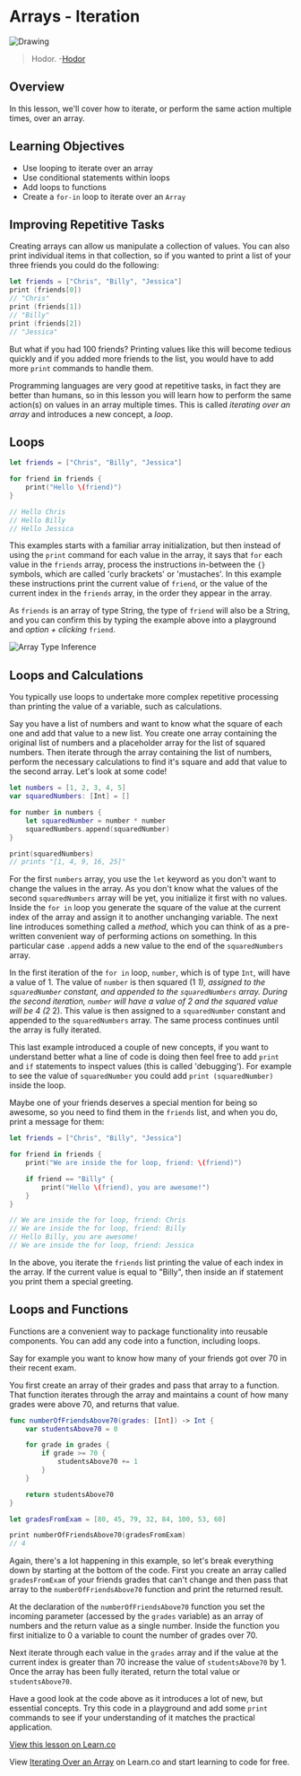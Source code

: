 # Arrays - Iteration

![Drawing](http://i.imgur.com/mkMJb1x.jpg?1)

> Hodor. -[Hodor](http://gameofthrones.wikia.com/wiki/Hodor)

## Overview 

In this lesson, we'll cover how to iterate, or perform the same action multiple times, over an array. 

## Learning Objectives 

- Use looping to iterate over an array
- Use conditional statements within loops
- Add loops to functions
- Create a `for-in` loop to iterate over an `Array`


## Improving Repetitive Tasks

Creating arrays can allow us manipulate a collection of values. You can also print individual items in that collection, so if you wanted to print a list of your three friends you could do the following:

```swift
let friends = ["Chris", "Billy", "Jessica"]
print (friends[0])
// "Chris"
print (friends[1])
// "Billy"
print (friends[2])
// "Jessica"
```

But what if you had 100 friends? Printing values like this will become tedious quickly and if you added more friends to the list, you would have to add more `print` commands to handle them.

Programming languages are very good at repetitive tasks, in fact they are better than humans, so in this lesson you will learn how to perform the same action(s) on values in an array multiple times. This is called _iterating over an array_ and introduces a new concept, a _loop_.

## Loops

```swift
let friends = ["Chris", "Billy", "Jessica"]

for friend in friends {
    print("Hello \(friend)")
}

// Hello Chris
// Hello Billy
// Hello Jessica
```

This examples starts with a familiar array initialization, but then instead of using the `print` command for each value in the array, it says that `for` each value in the `friends` array, process the instructions in-between the `{}` symbols, which are called 'curly brackets' or 'mustaches'. In this example these instructions print the current value of `friend`, or the value of the current index in the `friends` array, in the order they appear in the array.

As `friends` is an array of type String, the type of `friend` will also be a String, and you can confirm this by typing the example above into a playground and _option + clicking_ `friend`.

![Array Type Inference](http://i.imgur.com/hbMTodb.png?1)

## Loops and Calculations

You typically use loops to undertake more complex repetitive processing than printing the value of a variable, such as calculations.

Say you have a list of numbers and want to know what the square of each one and add that value to a new list. You create one array containing the original list of numbers and a placeholder array for the list of squared numbers. Then iterate through the array containing the list of numbers, perform the necessary calculations to find it's square and add that value to the second array. Let's look at some code!

```swift
let numbers = [1, 2, 3, 4, 5]
var squaredNumbers: [Int] = []

for number in numbers {
    let squaredNumber = number * number
    squaredNumbers.append(squaredNumber)
}

print(squaredNumbers)
// prints "[1, 4, 9, 16, 25]"
```

For the first `numbers` array, you use the `let` keyword as you don't want to change the values in the array. As you don't know what the values of the second `squaredNumbers` array will be yet, you initialize it first with no values. Inside the `for in` loop you generate the square of the value at the current index of the array and assign it to another unchanging variable. The next line introduces something called a _method_, which you can think of as a pre-written convenient way of performing actions on something. In this particular case `.append` adds a new value to the end of the `squaredNumbers` array.

In the first iteration of the `for in` loop, `number`, which is of type `Int`, will have a value of 1\. The value of `number` is then squared (1 _1), assigned to the `squaredNumber` constant, and appended to the `squaredNumbers` array. During the second iteration, `number` will have a value of 2 and the squared value will be 4 (2_ 2). This value is then assigned to a `squaredNumber` constant and appended to the `squaredNumbers` array. The same process continues until the array is fully iterated.

This last example introduced a couple of new concepts, if you want to understand better what a line of code is doing then feel free to add `print` and `if` statements to inspect values (this is called 'debugging'). For example to see the value of `squaredNumber` you could add `print (squaredNumber)` inside the loop.

Maybe one of your friends deserves a special mention for being so awesome, so you need to find them in the `friends` list, and when you do, print a message for them:

```swift
let friends = ["Chris", "Billy", "Jessica"]

for friend in friends {
    print("We are inside the for loop, friend: \(friend)")

    if friend == "Billy" {
        print("Hello \(friend), you are awesome!")
    }
}

// We are inside the for loop, friend: Chris
// We are inside the for loop, friend: Billy
// Hello Billy, you are awesome!
// We are inside the for loop, friend: Jessica
```

In the above, you iterate the `friends` list printing the value of each index in the array. If the current value is equal to "Billy", then inside an if statement you print them a special greeting.

## Loops and Functions

Functions are a convenient way to package functionality into reusable components. You can add any code into a function, including loops.

Say for example you want to know how many of your friends got over 70 in their recent exam.

You first create an array of their grades and pass that array to a function. That function iterates through the array and maintains a count of how many grades were above 70, and returns that value.

```swift
func numberOfFriendsAbove70(grades: [Int]) -> Int {
    var studentsAbove70 = 0

    for grade in grades {
        if grade >= 70 {
            studentsAbove70 += 1
        }
    }

    return studentsAbove70
}

let gradesFromExam = [80, 45, 79, 32, 84, 100, 53, 60]

print numberOfFriendsAbove70(gradesFromExam)
// 4
```

Again, there's a lot happening in this example, so let's break everything down by starting at the bottom of the code. First you create an array called `gradesFromExam` of your friends grades that can't change and then pass that array to the `numberOfFriendsAbove70` function and print the returned result.

At the declaration of the `numberOfFriendsAbove70` function you set the incoming parameter (accessed by the `grades` variable) as an array of numbers and the return value as a single number. Inside the function you first initialize to 0 a variable to count the number of grades over 70.

Next iterate through each value in the `grades` array and if the value at the current index is greater than 70 increase the value of `studentsAbove70` by 1\. Once the array has been fully iterated, return the total value or `studentsAbove70`.

Have a good look at the code above as it introduces a lot of new, but essential concepts. Try this code in a playground and add some `print` commands to see if your understanding of it matches the practical application.

[View this lesson on Learn.co](https://learn.co/lessons/ArrayIteration)

<p class='util--hide'>View <a href='https://learn.co/lessons/swift-arrayIteration-readme'>Iterating Over an Array</a> on Learn.co and start learning to code for free.</p>
